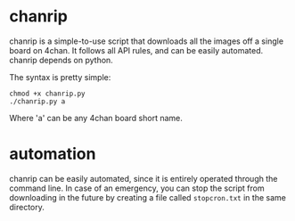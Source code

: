 chanrip
=======

chanrip is a simple-to-use script that downloads all the images off a single board on 4chan. It follows all API rules, and can be easily automated. chanrip depends on python.

The syntax is pretty simple:

    chmod +x chanrip.py
    ./chanrip.py a
    
Where 'a' can be any 4chan board short name.

automation
==========

chanrip can be easily automated, since it is entirely operated through the command line. In case of an emergency, you can stop the script from downloading in the future by creating a file called ```stopcron.txt``` in the same directory.
